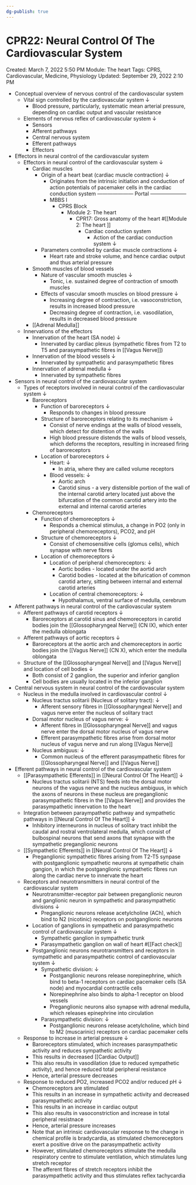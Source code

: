 ```yaml
---
dg-publish: true
---
```


# CPR22: Neural Control Of The Cardiovascular System

Created: March 7, 2022 5:50 PM
Module: The heart
Tags: CPRS, Cardiovascular, Medicine, Physiology
Updated: September 29, 2022 2:10 PM

- Conceptual overview of nervous control of the cardiovascular system
    - Vital sign controlled by the cardiovascular system ↓
        - Blood pressure, particularly, systematic mean arterial pressure, depending on cardiac output and vascular resistance
    - Elements of nervous reflex of cardiovascular system ↓
        - Sensors
        - Afferent pathways
        - Central nervous system
        - Efferent pathways
        - Effectors
- Effectors in neural control of the cardiovascular system
    - Effectors in neural control of the cardiovascular system ↓
        - Cardiac muscles
            - Origin of a heart beat (cardiac muscle contraction) ↓
                - Originates from the intrinsic initiation and conduction of action potentials of pacemaker cells in the cardiac conduction system ——————— Portal ———————
                - MBBS I
                    - CPRS Block
                        - Module 2: The heart
                            - CPR17: Gross anatomy of the heart #[[Module 2: The heart ]]
                                - Cardiac conduction system
                                    - Action of the cardiac conduction system ↓
            - Parameters controlled by cardiac muscle contractions ↓
                - Heart rate and stroke volume, and hence cardiac output and thus arterial pressure
        - Smooth muscles of blood vessels
            - Nature of vascular smooth muscles ↓
                - Tonic, i.e. sustained degree of contraction of smooth muscles
            - Effects of vascular smooth muscles on blood pressure ↓
                - Increasing degree of contraction, i.e. vasoconstriction, results in increased blood pressure
                - Decreasing degree of contraction, i.e. vasodilation, results in decreased blood pressure
        - [[Adrenal Medulla]]
    - Innervations of the effectors
        - Innervation of the heart (SA node) ↓
            - Innervated by cardiac plexus (sympathetic fibres from T2 to T5 and parasympathetic fibres in [[Vagus Nerve]])
        - Innervation of the blood vessels ↓
            - Innervated by sympathetic and parasympathetic fibres
        - Innervation of adrenal medulla ↓
            - Innervated by sympathetic fibres
- Sensors in neural control of the cardiovascular system
    - Types of receptors involved in neural control of the cardiovascular system ↓
        - Baroreceptors
            - Function of baroreceptors ↓
                - Responds to changes in blood pressure
            - Structure of baroreceptors relating to its mechanism ↓
                - Consist of nerve endings at the walls of blood vessels, which detect for distention of the walls
                - High blood pressure distends the walls of blood vessels, which deforms the receptors, resulting in increased firing of baroreceptors
            - Location of baroreceptors ↓
                - Heart: ↓
                    - In atria, where they are called volume receptors
                - Blood vessels: ↓
                    - Aortic arch
                    - Carotid sinus - a very distensible portion of the wall of the internal carotid artery located just above the bifurcation of the common carotid artery into the external and internal carotid arteries
        - Chemoreceptors
            - Function of chemoreceptors ↓
                - Responds a chemical stimulus, a change in PO2 (only in peripheral chemoreceptors), PCO2, and pH
            - Structure of chemoreceptors ↓
                - Consist of chemosensitive cells (glomus cells), which synapse with nerve fibres
            - Location of chemoreceptors ↓
                - Location of peripheral chemoreceptors: ↓
                    - Aortic bodies - located under the aortid arch
                    - Carotid bodies - located at the bifurication of common carotid artery, sitting between internal and external carotid arteries
                - Location of central chemoreceptors: ↓
                    - Hypothalamus, ventral surface of medulla, cerebrum
- Afferent pathways in neural control of the cardiovascular system
    - Afferent pathways of carotid receptors ↓
        - Baroreceptors at carotid sinus and chemoreceptors in carotid bodies join the [[Glossopharyngeal Nerve]] (CN IX), which enter the medulla oblongata
    - Afferent pathways of aortic receptors ↓
        - Baroreceptors at the aortic arch and chemoreceptors in aortic bodies join the [[Vagus Nerve]] (CN X), which enter the medulla oblongata
    - Structure of the [[Glossopharyngeal Nerve]] and [[Vagus Nerve]] and location of cell bodies ↓
        - Both consist of 2 ganglion, the superior and inferior ganglion
        - Cell bodies are usually located in the inferior ganglion
- Central nervous system in neural control of the cardiovascular system
    - Nucleus in the medulla involved in cardiovascular control ↓
        - Nucleus tractus solitarii (Nucleus of solitary tract): ↓
            - Afferent sensory fibres in [[Glossopharyngeal Nerve]] and vagus nerve enter the nucleus of solitary tract
        - Dorsal motor nucleus of vagus nerve: ↓
            - Afferent fibres in [[Glossopharyngeal Nerve]] and vagus nerve enter the dorsal motor nucleus of vagus nerve
            - Efferent parasympathetic fibres arise from dorsal motor nucleus of vagus nerve and run along [[Vagus Nerve]]
        - Nucleus ambiguus: ↓
            - Common nucleus of the efferent parasympathetic fibres for [[Glossopharyngeal Nerve]] and [[Vagus Nerve]]
- Efferent pathways in neural control of the cardiovascular system
    - [[Parasympathetic Efferents]] in [[Neural Control Of The Heart]] ↓
        - Nucleus tractus solitarii (NTS) feeds into the dorsal motor neurons of the vagus nerve and the nucleus ambiguus, in which the axons of neurons in these nucleus are preganglionic parasympathetic fibres in the [[Vagus Nerve]] and provides the parasympathetic innervation to the heart
    - Integration between paraympathetic pathway and sympathetic pathways in [[Neural Control Of The Heart]] ↓
        - Inhibitory interneurons in nucleus of solitary tract inhibit the caudal and rostral ventrolateral medulla, which consist of bulbospinal neurons that send axons that synapse with the sympathetic preganglionic neurons
    - [[Sympathetic Efferents]] in [[Neural Control Of The Heart]] ↓
        - Preganglionic sympathetic fibres arising from T2-T5 synpase with postganglionic sympathetic neurons at sympathetic chain gangion, in which the postganglionic sympathetic fibres run along the cardiac nerve to innervate the heart
    - Receptors and neurotransmitters in neural control of the cardiovascular system
        - Neurotransmitter-receptor pair between preganglionic neuron and ganglionic neuron in sympathetic and parasympathetic divisions ↓
            - Preganglionic neurons release acetylcholine (ACh), which bind to N2 (nicotinic) receptors on postganglionic neurons
        - Location of ganglions in sympathetic and parasympathetic control of cardiovascular system ↓
            - Sympathetic ganglion in sympathetic trunk
            - Parasympathetic ganglion on wall of heart #[[Fact check]]
        - Postganglionic neurons neurotransmitters and receptors in sympathetic and parasympathetic control of cardiovascular system ↓
            - Sympathetic division: ↓
                - Postganglionic neurons release norepinephrine, which bind to beta-1 receptors on cardiac pacemaker cells (SA node) and myocardial contractile cells
                - Norepinephrine also binds to alpha-1 receptor on blood vessels
                - Preganglionic neurons also synapse with adrenal medulla, which releases epinephrine into circulation
            - Parasympathetic division: ↓
                - Postganglionic neurons release acetylcholine, which bind to M2 (muscarinic) receptors on cardiac pacemaker cells
    - Response to increase in arterial pressure ↓
        - Baroreceptors stimulated, which increases parasympathetic activity and reduces sympathetic activity
        - This results in decreased [[Cardiac Output]]
        - This also results in vasodilation (due to reduced sympathetic activity), and hence reduced total peripheral resistance
        - Hence, arterial pressure decreases
    - Response to reduced PO2, increased PCO2 and/or reduced pH ↓
        - Chemoreceptors are stimulated
        - This results in an increase in sympathetic activity and decreased parasympathetic activity
        - This results in an increase in cardiac output
        - This also results in vasoconstriction and increase in total peripheral resistnace
        - Hence, arterial pressure increases
        - Note that an intrinsic cardiovascular response to the change in chemical profile is bradycardia, as stimulated chemoreceptors exert a positive drive on the parasympathetic activity
        - However, stimulated chemoreceptors stimulate the medulla respiratory centre to stimulate ventilation, which stimulates lung stretch receptor
        - The afferent fibres of stretch receptors inhibit the parasympathetic activity and thus stimulates reflex tachycardia